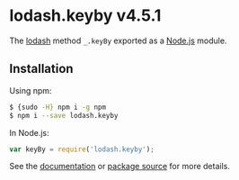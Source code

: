 # lodash.keyby v4.5.1

The [lodash](https://lodash.com/) method `_.keyBy` exported as a [Node.js](https://nodejs.org/) module.

## Installation

Using npm:
```bash
$ {sudo -H} npm i -g npm
$ npm i --save lodash.keyby
```

In Node.js:
```js
var keyBy = require('lodash.keyby');
```

See the [documentation](https://lodash.com/docs#keyBy) or [package source](https://github.com/lodash/lodash/blob/4.5.1-npm-packages/lodash.keyby) for more details.
